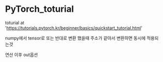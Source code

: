 # PyTorch_toturial
toturial at 'https://tutorials.pytorch.kr/beginner/basics/quickstart_tutorial.html'

numpy에서 tensor로 또는 반대로 변환 했을때 주소가 같아서 변환하면 동시에 적용되는것

연산 이후 out옵션

